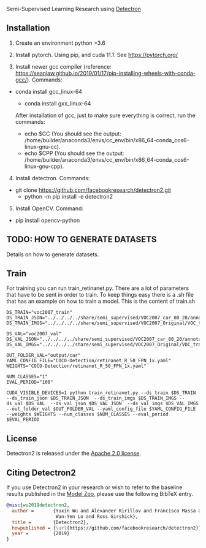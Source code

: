 Semi-Supervised Learning Research using [Detectron](https://github.com/facebookresearch/detectron2)


## Installation

1. Create an environment python >3.6

2. Install pytorch. Using pip, and cuda 11.1. See https://pytorch.org/
	
3. Install newer gcc compiler (reference: https://seanlaw.github.io/2019/01/17/pip-installing-wheels-with-conda-gcc/). Commands:
  * conda install gcc_linux-64
	* conda install gxx_linux-64

	After installation of gcc, just to make sure everything is correct, run the commands: 
	* echo $CC (You should see the output: /home/builder/anaconda3/envs/cc_env/bin/x86_64-conda_cos6-linux-gnu-cc).
	* echo $CPP (You should see the output: /home/builder/anaconda3/envs/cc_env/bin/x86_64-conda_cos6-linux-gnu-cpp).

4. Install detectron. Commands:
  * git clone https://github.com/facebookresearch/detectron2.git
	* python -m pip install -e detectron2

5. Install OpenCV. Command:
  * pip install opencv-python



## TODO: HOW TO GENERATE DATASETS

Details on how to generate datasets.

## Train

For training you can run train_retinanet.py. There are a lot of parameters that have to be sent in order to train. To keep things easy there is a .sh file that has an example on how to train a model. This is the content of train.sh

```
DS_TRAIN="voc2007_train"
DS_TRAIN_JSON="../../../../share/semi_supervised/VOC2007_car_80_20/annotations/train.json"
DS_TRAIN_IMGS="../../../../share/semi_supervised/VOC2007_Original/VOC_trainval/VOCdevkit/VOC2007/JPEGImages"

DS_VAL="voc2007_val"
DS_VAL_JSON="../../../../share/semi_supervised/VOC2007_car_80_20/annotations/val.json"
DS_VAL_IMGS="../../../../share/semi_supervised/VOC2007_Original/VOC_trainval/VOCdevkit/VOC2007/JPEGImages"

OUT_FOLDER_VAL="output/car"
YAML_CONFIG_FILE="COCO-Detection/retinanet_R_50_FPN_1x.yaml"
WEIGHTS="COCO-Detection/retinanet_R_50_FPN_1x.yaml"

NUM_CLASSES="1"
EVAL_PERIOD="100"

CUDA_VISIBLE_DEVICES=1 python train_retinanet.py --ds_train $DS_TRAIN  --ds_train_json $DS_TRAIN_JSON  --ds_train_imgs $DS_TRAIN_IMGS --ds_val $DS_VAL  --ds_val_json $DS_VAL_JSON  --ds_val_imgs $DS_VAL_IMGS --out_folder_val $OUT_FOLDER_VAL --yaml_config_file $YAML_CONFIG_FILE --weights $WEIGHTS --num_classes $NUM_CLASSES --eval_period $EVAL_PERIOD
```

## License

Detectron2 is released under the [Apache 2.0 license](LICENSE).

## Citing Detectron2

If you use Detectron2 in your research or wish to refer to the baseline results published in the [Model Zoo](MODEL_ZOO.md), please use the following BibTeX entry.

```BibTeX
@misc{wu2019detectron2,
  author =       {Yuxin Wu and Alexander Kirillov and Francisco Massa and
                  Wan-Yen Lo and Ross Girshick},
  title =        {Detectron2},
  howpublished = {\url{https://github.com/facebookresearch/detectron2}},
  year =         {2019}
}
```
